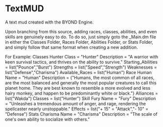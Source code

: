 TextMUD
=======

A text mud created with the BYOND Engine.

Upon branching from this source, adding races, classes, abilities, and even skills
are genuinely easy to do. To do so, just simply goto the _Main.dm file in either
the Classes Folder, Races Folder, Abilities Folder, or Stats Folder, and simply
follow that same format when creating a new addition.

For Example:
Classes
    Hunter
      	Class = "Hunter"
    		Description = "A warrior with keen survival tactics, and thrives on the ability to survive."
    		Starting_Abilities = list("Pounce","Burst")
    		Strengths = list("Speed","Strength")
    		Weaknesses = list("Defense","Charisma")
    		Available_Races = list("Human")
Race
    Human
      	Name = "Human"
    		Description = {"Humans, the most common of all races, are the most balanced and generally the most popular creatures to call this planet home. They are best known to resemble a more evolved and less hairy monkey, and happen to be predominantly white or black."}
    		Alliances = list("Wakda")
    		Classes = list("Hunter")
Skill
    Fury
      	Name = "Fury"
    		Description = "Unleashes a tremendous amount of anger, and rage, rendering the spellcaster nearly unstoppable."
    		Effects = list("+ 15" = "Attack","- 10" = "Defense")
Stats
    Charisma
      	Name = "Charisma"
    		Description = "The scale of one's own ability to socialize with others."